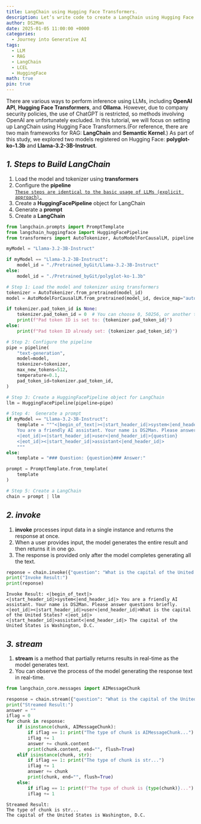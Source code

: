 ```yaml
---
title: LangChain using Hugging Face Transformers.
description: Let’s write code to create a LangChain using Hugging Face Transformers.
author: DS2Man
date: 2025-01-05 11:00:00 +0000
categories:
  - Journey into Generative AI
tags:
  - LLM
  - RAG
  - LangChain
  - LCEL
  - HuggingFace
math: true
pin: true
---
```


There are various ways to perform inference using LLMs, including **OpenAI API**, **Hugging Face Transformers**, and **Ollama**. However, due to company security policies, the use of ChatGPT is restricted, so methods involving OpenAI are unfortunately excluded. In this tutorial, we will focus on setting up LangChain using Hugging Face Transformers.(For reference, there are two main frameworks for RAG: **LangChain** and **Semantic Kernel**.)
As part of this study, we explored two models registered on Hugging Face: **polyglot-ko-1.3b** and **Llama-3.2-3B-Instruct**.

<!--
LLM을 통해서 추론하는 방법은 **OpenAI API**, **Huggingface Transformers**,  **Ollama** 등 다양한 방법이 있다. 앞서 이야기한 것처럼 회사 보안상의 이슈로 ChatGPT의 사용에 제약이 있어, 아쉽게도 OpenAI로 하는 방법은 제외하려 한다. 이번 튜토리얼에서는 Huggingface Transformers을 활용해서 LangChain을 구성하고자 한다. (참고로 RAG 위한 프레임 워크는 크게 **LangChain**과 **Semantic Kernel** 이 있다.) Huggingface 등록된 모델 중 **polyglot-ko-1.3b**와 **Llama-3.2-3B-Instruct**을 대상으로 스터디해보았다.
-->

## *1. Steps to Build LangChain*

1. Load the model and tokenizer using **transformers**
2. Configure the **pipeline**   
<ins>`These steps are identical to the basic usage of LLMs (explicit approach).`</ins>
3. Create a **HuggingFacePipeline** object for LangChain
4. Generate a **prompt**
5. Create a **LangChain**

<!--
1. Transformers : 모델과 토크나이저 로드
2. Pipeline : 파이프 라인 구성
 여기까지가 기본 LLM 사용법(명시적 접근)과 동일
3. HuggingFacePipeline : LangChain을 위한 HuggingFacePipeline 객체 생성
4. PromptTemplate : Prompt 생성
5. langchain : LangChain 생성
-->

~~~python
from langchain.prompts import PromptTemplate
from langchain_huggingface import HuggingFacePipeline
from transformers import AutoTokenizer, AutoModelForCausalLM, pipeline

myModel = "Llama-3.2-3B-Instruct"

if myModel == "Llama-3.2-3B-Instruct":
    model_id = "./Pretrained_byGit/Llama-3.2-3B-Instruct"
else:
    model_id = "./Pretrained_byGit/polyglot-ko-1.3b"

# Step 1: Load the model and tokenizer using transformers
tokenizer = AutoTokenizer.from_pretrained(model_id)
model = AutoModelForCausalLM.from_pretrained(model_id, device_map="auto")

if tokenizer.pad_token_id is None:
    tokenizer.pad_token_id = 0  # You can choose 0, 50256, or another token ID
    print(f"Pad token ID is set to: {tokenizer.pad_token_id}")
else:
    print(f"Pad token ID already set: {tokenizer.pad_token_id}")

# Step 2: Configure the pipeline
pipe = pipeline(
    "text-generation",
    model=model,
    tokenizer=tokenizer,
    max_new_tokens=512,
    temperature=0.1,
    pad_token_id=tokenizer.pad_token_id,
)

# Step 3: Create a HuggingFacePipeline object for LangChain
llm = HuggingFacePipeline(pipeline=pipe)

# Step 4:  Generate a prompt
if myModel == "Llama-3.2-3B-Instruct":    
    template = """<|begin_of_text|><|start_header_id|>system<|end_header_id|>
    You are a friendly AI assistant. Your name is DS2Man. Please answer questions briefly.
    <|eot_id|><|start_header_id|>user<|end_header_id|>{question}
    <|eot_id|><|start_header_id|>assistant<|end_header_id|>
    """
else:
    template = "### Question: {question}### Answer:"

prompt = PromptTemplate.from_template(
    template
)

# Step 5: Create a LangChain
chain = prompt | llm
~~~

## *2. invoke*

1. **invoke** processes input data in a single instance and returns the response at once.
2. When a user provides input, the model generates the entire result and then returns it in one go.
3. The response is provided only after the model completes generating all the text.

<!--
1.`invoke`는 한 번에 입력 데이터를 처리하여 전한 응답을 반환하는 방식입니다.
2. 사용자가 입력을 주면, 모델은 전체 결과를 생성한 후 한꺼번에 반환합니다.
3. 모델이 생성하는 모든 텍스트가 완성된 후에 응답을 제공합니다.
-->

~~~python
reponse = chain.invoke({"question": "What is the capital of the United States?"})
print("Invoke Result:")
print(reponse)
~~~
```
Invoke Result: <|begin_of_text|><|start_header_id|>system<|end_header_id|> You are a friendly AI assistant. Your name is DS2Man. Please answer questions briefly. <|eot_id|><|start_header_id|>user<|end_header_id|>What is the capital of the United States? <|eot_id|><|start_header_id|>assistant<|end_header_id|> The capital of the United States is Washington, D.C.
```

## *3. stream*

1. **stream** is a method that partially returns results in real-time as the model generates text.
2. You can observe the process of the model generating the response text in real-time.

<!--
1.`stream`는 모델이 텍스트를 생성하는 동안 부분적으로 결과를 실시간으로 반환하는 방식입니다.
2. 모델이 응답 텍스트를 생성하는 과정을 실시간으로 확인할 수 있습니다.
-->

~~~python
from langchain_core.messages import AIMessageChunk

response = chain.stream({"question": "What is the capital of the United States?"})
print("Streamed Result:")
answer = ""
iflag = 0
for chunk in response:
    if isinstance(chunk, AIMessageChunk):
        if iflag == 1: print("The type of chunk is AIMessageChunk...")
        iflag += 1
        answer += chunk.content
        print(chunk.content, end="", flush=True)
    elif isinstance(chunk, str):
        if iflag == 1: print("The type of chunk is str...")
        iflag += 1
        answer += chunk
        print(chunk, end="", flush=True)
    else:
        if iflag == 1: print(f"The type of chunk is {type(chunk)}...")
        iflag += 1
~~~

```
Streamed Result:
The type of chunk is str...
The capital of the United States is Washington, D.C.
```
